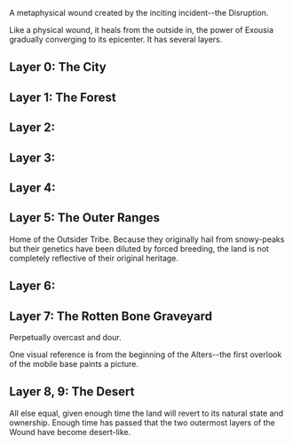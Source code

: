 A metaphysical wound created by the inciting incident--the Disruption.

Like a physical wound, it heals from the outside in, the power of Exousia gradually converging to its epicenter. It has several layers.

## Layer 0: The City

## Layer 1: The Forest

## Layer 2:

## Layer 3:

## Layer 4:

## Layer 5: The Outer Ranges

Home of the Outsider Tribe. Because they originally hail from snowy-peaks but their genetics have been diluted by forced breeding, the land is not completely reflective of their original heritage.

## Layer 6:

## Layer 7: The Rotten Bone Graveyard

Perpetually overcast and dour.

One visual reference is from the beginning of the Alters--the first overlook of the mobile base paints a picture.

## Layer 8, 9: The Desert

All else equal, given enough time the land will revert to its natural state and ownership. Enough time has passed that the two outermost layers of the Wound have become desert-like.